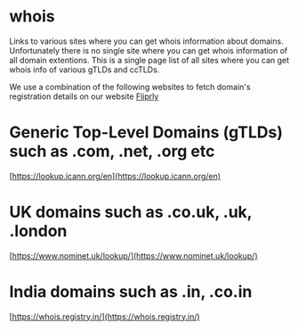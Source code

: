 # whois
Links to various sites where you can get whois information about domains. Unfortunately there is no single site where you can get whois information of all domain extentions. This is a single page list of all sites where you can get whois info of various gTLDs and ccTLDs.

We use a combination of the following websites to fetch domain's registration details on our website [Fliprly](https://fliprly.com)

# Generic Top-Level Domains (gTLDs) such as .com, .net, .org etc
[https://lookup.icann.org/en](https://lookup.icann.org/en)

# UK domains such as .co.uk, .uk, .london
[https://www.nominet.uk/lookup/](https://www.nominet.uk/lookup/)

# India domains such as .in, .co.in
[https://whois.registry.in/](https://whois.registry.in/)
